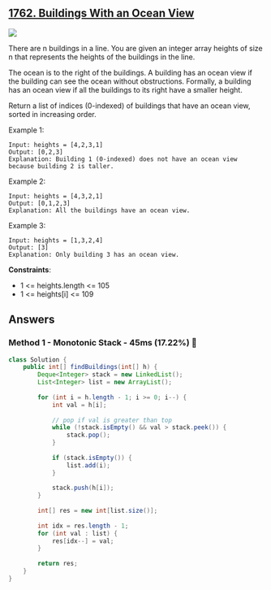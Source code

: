 ## [1762. Buildings With an Ocean View](https://leetcode.com/problems/buildings-with-an-ocean-view/)

![](https://github.com/weltond/DataStructure/blob/master/medium.PNG)

There are n buildings in a line. You are given an integer array heights of size n that represents the heights of the buildings in the line.

The ocean is to the right of the buildings. A building has an ocean view if the building can see the ocean without obstructions. Formally, a building has an ocean view if all the buildings to its right have a smaller height.

Return a list of indices (0-indexed) of buildings that have an ocean view, sorted in increasing order.

 

Example 1:

```
Input: heights = [4,2,3,1]
Output: [0,2,3]
Explanation: Building 1 (0-indexed) does not have an ocean view because building 2 is taller.
```

Example 2:

```
Input: heights = [4,3,2,1]
Output: [0,1,2,3]
Explanation: All the buildings have an ocean view.
```

Example 3:

```
Input: heights = [1,3,2,4]
Output: [3]
Explanation: Only building 3 has an ocean view.
``` 

**Constraints**:

- 1 <= heights.length <= 105
- 1 <= heights[i] <= 109

## Answers

### Method 1 - Monotonic Stack - 45ms (17.22%) 🐢

```java
class Solution {
    public int[] findBuildings(int[] h) {
        Deque<Integer> stack = new LinkedList();
        List<Integer> list = new ArrayList();
        
        for (int i = h.length - 1; i >= 0; i--) {
            int val = h[i];
            
            // pop if val is greater than top
            while (!stack.isEmpty() && val > stack.peek()) {
                stack.pop();
            }
            
            if (stack.isEmpty()) {
                list.add(i);
            }    
            
            stack.push(h[i]);
        }
        
        int[] res = new int[list.size()];
        
        int idx = res.length - 1;
        for (int val : list) {
            res[idx--] = val;
        }
        
        return res;
    }
}
```
